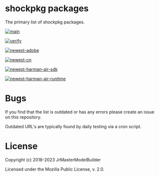 # shockpkg packages

The primary list of shockpkg packages.

[![main](https://github.com/shockpkg/packages/workflows/main/badge.svg?branch=master)](https://github.com/shockpkg/packages/actions?query=workflow%3Amain+branch%3Amaster)

[![verify](https://github.com/shockpkg/packages/workflows/verify/badge.svg?branch=master)](https://github.com/shockpkg/packages/actions?query=workflow%3Averify+branch%3Amaster)

[![newest-adobe](https://github.com/shockpkg/packages/workflows/newest-adobe/badge.svg?branch=master)](https://github.com/shockpkg/packages/actions?query=workflow%3Anewest-adobe+branch%3Amaster)

[![newest-cn](https://github.com/shockpkg/packages/workflows/newest-cn/badge.svg?branch=master)](https://github.com/shockpkg/packages/actions?query=workflow%3Anewest-cn+branch%3Amaster)

[![newest-harman-air-sdk](https://github.com/shockpkg/packages/workflows/newest-harman-air-sdk/badge.svg?branch=master)](https://github.com/shockpkg/packages/actions?query=workflow%3Anewest-harman-air-sdk+branch%3Amaster)

[![newest-harman-air-runtime](https://github.com/shockpkg/packages/workflows/newest-harman-air-runtime/badge.svg?branch=master)](https://github.com/shockpkg/packages/actions?query=workflow%3Anewest-harman-air-runtime+branch%3Amaster)


# Bugs

If you find that the list is outdated or has any errors please create an issue on this repository.

Outdated URL's are typically found by daily testing via a cron script.


# License

Copyright (c) 2018-2023 JrMasterModelBuilder

Licensed under the Mozilla Public License, v. 2.0.
